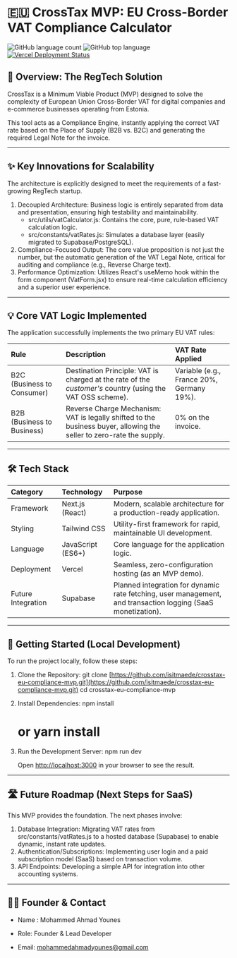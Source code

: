 # 🇪🇺 CrossTax MVP: EU Cross-Border VAT Compliance Calculator

![GitHub language count](https://img.shields.io/github/languages/count/isitmaede/crosstax-eu-compliance-mvp)
![GitHub top language](https://img.shields.io/github/languages/top/isitmaede/crosstax-eu-compliance-mvp)
[![Vercel Deployment Status](https://vercel-badge.vercel.app/api/your-vercel-domain-name/status)]() 
## 🌟 Overview: The RegTech Solution

CrossTax is a Minimum Viable Product (MVP) designed to solve the complexity of European Union Cross-Border VAT for digital companies and e-commerce businesses operating from Estonia.

This tool acts as a Compliance Engine, instantly applying the correct VAT rate based on the Place of Supply (B2B vs. B2C) and generating the required Legal Note for the invoice.

---

## ✨ Key Innovations for Scalability

The architecture is explicitly designed to meet the requirements of a fast-growing RegTech startup.

1.  Decoupled Architecture: Business logic is entirely separated from data and presentation, ensuring high testability and maintainability.
    * src/utils/vatCalculator.js: Contains the core, pure, rule-based VAT calculation logic.
    * src/constants/vatRates.js: Simulates a database layer (easily migrated to Supabase/PostgreSQL).
2.  Compliance-Focused Output: The core value proposition is not just the number, but the automatic generation of the VAT Legal Note, critical for auditing and compliance (e.g., Reverse Charge text).
3.  Performance Optimization: Utilizes React's useMemo hook within the form component (VatForm.jsx) to ensure real-time calculation efficiency and a superior user experience.

---

## 💡 Core VAT Logic Implemented

The application successfully implements the two primary EU VAT rules:

| Rule | Description | VAT Rate Applied |
| :--- | :--- | :--- |
| B2C (Business to Consumer) | Destination Principle: VAT is charged at the rate of the *customer's* country (using the VAT OSS scheme). | Variable (e.g., France 20%, Germany 19%). |
| B2B (Business to Business) | Reverse Charge Mechanism: VAT is legally shifted to the business buyer, allowing the seller to zero-rate the supply. | 0% on the invoice. |

---

## 🛠 Tech Stack

| Category | Technology | Purpose |
| :--- | :--- | :--- |
| Framework | Next.js (React) | Modern, scalable architecture for a production-ready application. |
| Styling | Tailwind CSS | Utility-first framework for rapid, maintainable UI development. |
| Language | JavaScript (ES6+) | Core language for the application logic. |
| Deployment | Vercel | Seamless, zero-configuration hosting (as an MVP demo). |
| Future Integration | Supabase | Planned integration for dynamic rate fetching, user management, and transaction logging (SaaS monetization). |

---

## 🚀 Getting Started (Local Development)

To run the project locally, follow these steps:

1.  Clone the Repository:
        git clone [https://github.com/isitmaede/crosstax-eu-compliance-mvp.git](https://github.com/isitmaede/crosstax-eu-compliance-mvp.git)
    cd crosstax-eu-compliance-mvp
    
2.  Install Dependencies:
        npm install
    # or yarn install
    
3.  Run the Development Server:
        npm run dev
    
    Open [http://localhost:3000](http://localhost:3000) in your browser to see the result.

---

## 🛣 Future Roadmap (Next Steps for SaaS)

This MVP provides the foundation. The next phases involve:

1.  Database Integration: Migrating VAT rates from src/constants/vatRates.js to a hosted database (Supabase) to enable dynamic, instant rate updates.
2.  Authentication/Subscriptions: Implementing user login and a paid subscription model (SaaS) based on transaction volume.
3.  API Endpoints: Developing a simple API for integration into other accounting systems.

---

## 🧑‍💻 Founder & Contact

* Name : Mohammed Ahmad Younes
 
* Role: Founder & Lead Developer

* Email: mohammedahmadyounes@gmail.com
